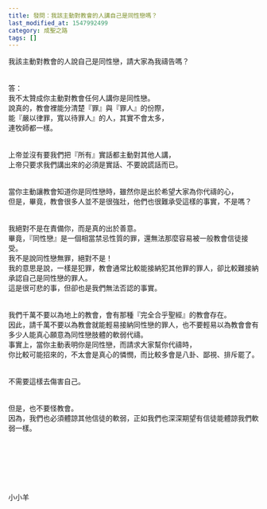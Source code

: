 ```yaml
---
title: 發問：我該主動對教會的人講自己是同性戀嗎？
last_modified_at: 1547992499
category: 成聖之路
tags: []
---
```


我該主動對教會的人說自己是同性戀，請大家為我禱告嗎？<!--more--><br><br><br>答：<br>我不太贊成你主動對教會任何人講你是同性戀。<br>說真的，教會裡能分清楚『罪』與『罪人』的份際，<br>能『嚴以律罪，寬以待罪人』的人，其實不會太多，<br>連牧師都一樣。<br> <br><br>上帝並沒有要我們把『所有』實話都主動對其他人講，<br>上帝只要求我們講出來的必須是實話、不要說謊話而已。<br> <br><br>當你主動讓教會知道你是同性戀時，雖然你是出於希望大家為你代禱的心，<br>但是，畢竟，教會很多人並不是很強壯，他們也很難承受這樣的事實，不是嗎？<br> <br><br>我絕對不是在責備你，而是真的出於善意。<br>畢竟，『同性戀』是一個相當禁忌性質的罪，還無法那麼容易被一般教會信徒接受。<br>我不是說同性戀無罪，絕對不是！<br>我的意思是說，一樣是犯罪，教會通常比較能接納犯其他罪的罪人，卻比較難接納承認自己是同性戀的罪人。<br>這是很可悲的事，但卻也是我們無法否認的事實。<br> <br><br>我們千萬不要以為地上的教會，會有那種『完全合乎聖經』的教會存在。<br>因此，請千萬不要以為教會就能輕易接納同性戀的罪人，也不要輕易以為教會會有多少人能真心願意為同性戀肢體的軟弱代禱。<br>事實上，當你主動表明你是同性戀，而請求大家幫你代禱時，<br>你比較可能招來的，不太會是真心的憐憫，而比較多會是八卦、鄙視、排斥罷了。<br> <br><br>不需要這樣去傷害自己。<br> <br><br>但是，也不要怪教會。<br>因為，我們也必須體諒其他信徒的軟弱，正如我們也深深期望有信徒能體諒我們軟弱一樣。<br> <br><br><br><br><br><br><br>小小羊<br> <br>
